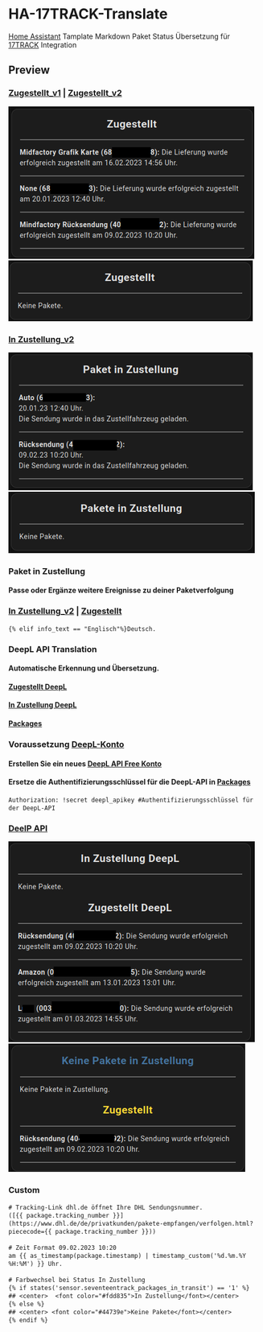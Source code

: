 # HA-17TRACK-Translate

[Home Assistant](https://www.home-assistant.io/) Tamplate Markdown Paket Status Übersetzung für [17TRACK](https://www.home-assistant.io/integrations/seventeentrack) Integration

## Preview

### [Zugestellt_v1](https://github.com/Morpheus2018/HA-17TRACK-Translate/blob/main/zugestellt_v1) | [Zugestellt_v2](https://github.com/Morpheus2018/HA-17TRACK-Translate/blob/main/zugestellt_v2)
![zugestellt_v1](https://github.com/Morpheus2018/HA-17TRACK-Translate/blob/main/png/zugestellt_v1.png)
![zugestellt](https://github.com/Morpheus2018/HA-17TRACK-Translate/blob/main/png/zugestellt.png)

### [In Zustellung_v2](https://github.com/Morpheus2018/HA-17TRACK-Translate/blob/main/in_zustellung_v2) 
![in_zustellung_v1](https://github.com/Morpheus2018/HA-17TRACK-Translate/blob/main/png/in_zustellung_v2.png)
![in_zustellung_v2](https://github.com/Morpheus2018/HA-17TRACK-Translate/blob/main/png/in_zustellung_v1.png)

### Paket in Zustellung
#### Passe oder Ergänze weitere Ereignisse zu deiner Paketverfolgung

### [In Zustellung_v2](https://github.com/Morpheus2018/HA-17TRACK-Translate/blob/main/in_zustellung_v2#L17) | [Zugestellt](https://github.com/Morpheus2018/HA-17TRACK-Translate/blob/main/zugestellt_v2#L10)
```
{% elif info_text == "Englisch"%}Deutsch. 
```

### DeepL API Translation
#### Automatische Erkennung und Übersetzung. 
#### [Zugestellt DeepL](https://github.com/Morpheus2018/HA-17TRACK-Translate/blob/main/deelp.api_translation/zugestellt_deepl) 
#### [In Zustellung DeepL](https://github.com/Morpheus2018/HA-17TRACK-Translate/blob/main/deelp.api_translation/in_zustellung_deepl) 
#### [Packages](https://github.com/Morpheus2018/HA-17TRACK-Translate/blob/main/deelp.api_translation/deepl_translation.yaml) 

### Voraussetzung [DeepL-Konto](https://www.deepl.com/) 
#### Erstellen Sie ein neues [DeepL API Free Konto](https://www.deepl.com/de/pro-api?cta=checkout-pro) 
#### Ersetze die Authentifizierungsschlüssel für die DeepL-API in [Packages](https://github.com/Morpheus2018/HA-17TRACK-Translate/blob/main/deelp.api_translation/deepl_translation.yaml#L24) 
```
Authorization: !secret deepl_apikey #Authentifizierungsschlüssel für der DeepL-API 
```

### [DeelP API](https://github.com/Morpheus2018/HA-17TRACK-Translate/blob/main/deelp.api_translation/combi_deepl)
![Kombi DeepL](https://github.com/Morpheus2018/HA-17TRACK-Translate/blob/main/png/combi_deepl.png)
![Kombi Color](https://github.com/Morpheus2018/HA-17TRACK-Translate/blob/main/png/combi_color.png)

### Custom
```
# Tracking-Link dhl.de öffnet Ihre DHL Sendungsnummer.
([{{ package.tracking_number }}](https://www.dhl.de/de/privatkunden/pakete-empfangen/verfolgen.html?piececode={{ package.tracking_number }}))

# Zeit Format 09.02.2023 10:20
am {{ as_timestamp(package.timestamp) | timestamp_custom('%d.%m.%Y %H:%M') }} Uhr.

# Farbwechsel bei Status In Zustellung
{% if states('sensor.seventeentrack_packages_in_transit') == '1' %}
## <center>  <font color="#fdd835">In Zustellung</font></center>
{% else %}
## <center> <font color="#44739e">Keine Pakete</font></center>
{% endif %}
 ```
